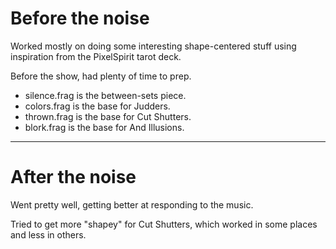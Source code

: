 # Before the noise

Worked mostly on doing some interesting shape-centered stuff using inspiration from the 
PixelSpirit tarot deck.

Before the show, had plenty of time to prep.

* silence.frag is the between-sets piece.
* colors.frag is the base for Judders.
* thrown.frag is the base for Cut Shutters.
* blork.frag is the base for And Illusions.

----

# After the noise

Went pretty well, getting better at responding to the music.

Tried to get more "shapey" for Cut Shutters, which worked in some places and 
less in others.
